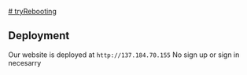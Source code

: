 [# tryRebooting](https://hacc2023.github.io/tryRebooting/)

## Deployment

Our website is deployed at `http://137.184.70.155`
No sign up or sign in necesarry
